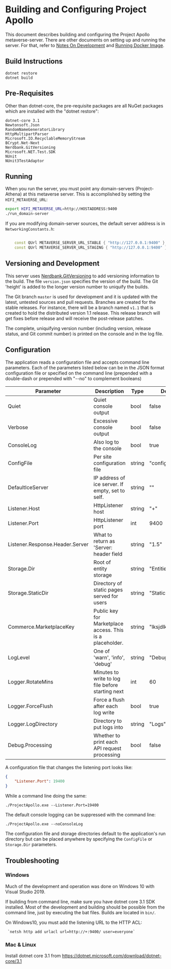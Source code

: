 # Building and Configuring Project Apollo

This document describes building and configuring the Project Apollo
metaverse-server. There are other documents on setting up
and running the server. For that, refer to
[Notes On Development] and [Running Docker Image].

## Build Instructions

```
dotnet restore
dotnet build
```

## Pre-Requisites

Other than dotnet-core, the pre-requisite packages are all NuGet
packages which are installed with the "dotnet restore":

```
dotnet-core 3.1
Newtonsoft.Json
RandomNameGeneratorLibrary
HttpMultipartParser
Microsoft.IO.RecyclableMemoryStream
BCrypt.Net-Next
Nerdbank.GitVersioning
Microsoft.NET.Test.SDK
NUnit
NUnit3TestAdaptor
```

## Running

When you run the server, you must point any domain-servers (Project-Athena) at this
metaverse server. This is accomplished by setting the `HIFI_METAVERSE_URL`:

```sh
export HIFI_METAVERSE_URL=http://HOSTADDRESS:9400
./run_domain-server
```
If you are modifying domain-server sources, the default server address is in
`NetworkingConstants.h`:

```c++

    const QUrl METAVERSE_SERVER_URL_STABLE { "http://127.0.0.1:9400" };
    const QUrl METAVERSE_SERVER_URL_STAGING { "http://127.0.0.1:9400" };

```

## Versioning and Development

This server uses [Nerdbank.GitVersioning] to add versioning information to
the build. The file `version.json` specifies the version of the build. The
Git 'height' is added to the longer version number to uniquify the builds.

The Git branch `master` is used for development and it is updated with the
latest, untested sources and pull requests. Branches are created for the
stable releases. For instance, there will be a branch named `v1.1` that is
created to hold the distributed version 1.1 release.
This release branch will get fixes before release and will receive the post-release patches.

The complete, uniquifying version number (including version, release status, and Git
commit number) is printed on the console and in the log file.

## Configuration

The application reads a configuration file and accepts command line parameters.
Each of the parameters listed below can be in the JSON format configuration file
or specified on the command line (prepended with a double-dash or prepended with "--no" to complement booleans)

| Parameter | Description | Type | Default |
| --------- | ----------- | ---- | ------- |
| Quiet         | Quiet console output | bool | false |
| Verbose       | Excessive console output | bool | false |
| ConsoleLog    | Also log to the console | bool | true |
| ConfigFile    | Per site configuration file | string | "config.json" |
| DefaultIceServer | IP address of ice server. If empty, set to self. | string | "" |
| Listener.Host | HttpListener host | string | "+" |
| Listener.Port | HttpListener port | int | 9400 |
| Listener.Response.Header.Server | What to return as 'Server: header field | string | "1.5" |
| Storage.Dir   | Root of entity storage | string | "Entities" |
| Storage.StaticDir | Directory of static pages served for users | string | "Static" |
| Commerce.MarketplaceKey | Public key for Marketplace access. This is a placeholder. | string | "lksjdlkjskldjflsd" |
| LogLevel       | One of 'warn', 'info', 'debug' | string | "Debug" |
| Logger.RotateMins | Minutes to write to log file before starting next | int | 60 |
| Logger.ForceFlush | Force a flush after each log write | bool | true |
| Logger.LogDirectory | Directory to put logs into | string | "Logs" |
| Debug.Processing | Whether to print each API request processing | bool | false |

A configuration file that changes the listening port looks like:

```json
{
    "Listener.Port": 19400
}
```

While a command line doing the same:

`./ProjectApollo.exe --Listener.Port=19400`

The default console logging can be suppressed with the command line:

`./ProjectApollo.exe --noConsoleLog`

The configuration file and storage directories default to the application's run directory but
can be placed anywhere by specifying the `ConfigFile` or `Storage.Dir` parameters.

## Troubleshooting

### Windows

Much of the development and operation was done on Windows 10 with Visual Studio 2019.

If building from command line,
make sure you have dotnet core 3.1 SDK installed. Most of the development and 
building should be possible from the command line, just by executing the bat files.
Builds are located in `bin/`.

On Windows10, you must add the listening URL to the HTTP ACL:

     `netsh http add urlacl url=http://+:9400/ user=everyone`

### Mac & Linux

Install dotnet core 3.1 from https://dotnet.microsoft.com/download/dotnet-core/3.1

[Running Docker Image]: ./RunningDockerImage.md
[Notes On Development]: ./NotesOnDevelopment.md
[Nerdbank.GitVersioning]: https://github.com/dotnet/Nerdbank.GitVersioning
